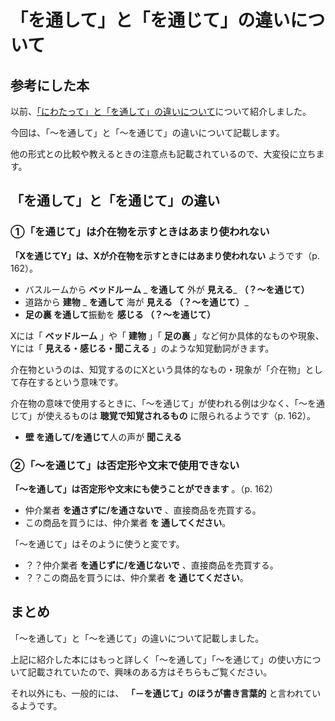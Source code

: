 # 「を通して」と「を通じて」の違いについて

## 参考にした本

以前、[「にわたって」と「を通して」の違いについて](http://www.nihongo-appliedlinguistics.net/wp/?p=4961)について紹介しました。

今回は、「～を通して」と「～を通じて」の違いについて記載します。

他の形式との比較や教えるときの注意点も記載されているので、大変役に立ちます。

## 「を通して」と「を通じて」の違い

### ①「を通じて」は介在物を示すときはあまり使われない

**「Xを通じてY」は、Xが介在物を示すときにはあまり使われない** ようです（p. 162）。

* バスルームから **ベッドルーム** _ **を通して** 外が **見える**_ **（？～を通じて）**
* 道路から **建物** _ **を通して** 海が **見える （？～を通じて）**_
*  **足の裏 を通して**振動を **感じる （？～を通じて）**

Xには「 **ベッドルーム** 」や「 **建物** 」「 **足の裏** 」など何か具体的なものや現象、Yには「 **見える・感じる・聞こえる**
」のような知覚動詞がきます。

介在物というのは、知覚するのにXという具体的なもの・現象が「介在物」として存在するという意味です。

介在物の意味で使用するときに、「～を通じて」が使われる例は少なく、「～を通じて」が使えるものは **聴覚で知覚されるもの** に限られるようです（p.
162）。

*  **壁 を通して/を通じて**人の声が **聞こえる**

### ②「～を通じて」は否定形や文末で使用できない

**「～を通して」は否定形や文末にも使うことができます** 。（p. 162）

* 仲介業者 **を通さずに/を通さないで** 、直接商品を売買する。
* この商品を買うには、仲介業者 **を 通してください**。

「～を通じて」はそのように使うと変です。

* ？？仲介業者 **を通じずに/を通じないで** 、直接商品を売買する。
* ？？この商品を買うには、仲介業者 **を 通じてください**。

## まとめ

「～を通して」と「～を通じて」の違いについて記載しました。

上記に紹介した本にはもっと詳しく「～を通して」「～を通じて」の使い方について記載されていたので、興味のある方はそちらもご覧ください。

それ以外にも、一般的には、 **「－を通じて」のほうが書き言葉的** と言われているようです。
